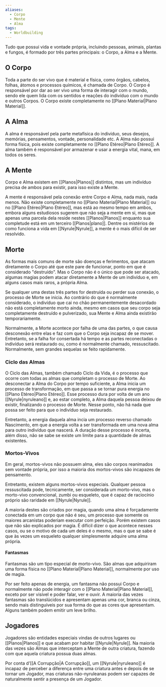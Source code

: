 ```yaml
---
aliases:
  - Corpo
  - Mente
  - Alma
tags:
  - Worldbuilding
---
```

Tudo que possui vida e vontade própria, incluindo pessoas, animais, plantas e fungos, é formado por três partes principais: o Corpo, a Alma e a Mente.

## O Corpo
Toda a parte do ser vivo que é material e física, como órgãos, cabelos, folhas, átomos e processos químicos, é chamada de Corpo. O Corpo é responsável por dar ao ser vivo uma forma de interagir com o mundo, sendo ele quem lida com os sentidos e reações do indivíduo com o mundo e outros Corpos. O Corpo existe completamente no [[Plano Material|Plano Material]].

## A Alma
A alma é responsável pela parte metafísica do indivíduo, seus desejos, memórias, pensamentos, vontade, personalidade etc. A Alma não possui forma física, pois existe completamente no [[Plano Etéreo|Plano Etéreo]]. A alma também é responsável por armazenar e usar a energia vital, mana, em todos os seres.

## A Mente
Corpo e Alma existem em [[Planos|Planos]] distintos, mas um indivíduo precisa de ambos para existir, para isso existe a Mente.

A mente é responsável pela conexão entre Corpo e Alma, nada mais, nada menos. Não existe completamente no [[Plano Material|Plano Material]] ou no [[Plano Etéreo|Plano Etéreo]], mas está ao mesmo tempo em ambos, embora alguns estudiosos sugerem que não seja a mente em si, mas que apenas uma parcela dela reside nestes [[Planos|Planos]] enquanto sua completude está em um terceiro [[Planos|plano]]. Dentre os mistérios de como funciona a vida em [[Nyrule|Nyrule]], a mente é o mais difícil de ser resolvido.

## Morte
As formas mais comuns de morte são doenças e ferimentos, que atacam diretamente o Corpo até que este pare de funcionar, ponto em que é considerado "destruído". Mas o Corpo não é o único que pode ser atacado, algumas magias podem atacar diretamente a Mente de um indivíduo e, em alguns casos mais raros, a própria Alma.

Se qualquer uma destas três partes for destruída ou perder sua conexão, o processo de Morte se inicia. Ao contrário do que é normalmente considerado, o indivíduo que cai no chão permanentemente desacordado não está completamente morto ainda, mesmo em casos que seu corpo seja completamente destruído e pulverizado, sua Mente e Alma ainda existirão temporariamente.

Normalmente, a Morte acontece por falha de uma das partes, o que causa desconexão entre elas e faz com que o Corpo seja incapaz de se mover. Entretanto, se a falha for consertada há tempo e as partes reconectadas o indivíduo será restaurado ou, como é normalmente chamado, ressuscitado. Normalmente, sem grandes sequelas se feito rapidamente.

### Ciclo das Almas
O Ciclo das Almas, também chamado Ciclo da Vida, é o processo que ocorre com todas as almas que completam o processo de Morte. Ao desconectar a Alma do Corpo por tempo suficiente, a Alma inicia um processo de transformação, em que passa a se tornar pura energia no [[Plano Etéreo|Plano Etéreo]]. Esse processo dura por volta de um ano [[Nyrule|nyruleano]] e, ao estar completo, a Alma daquela pessoa deixou de existir, finalizando o processo de Morte. Nesse ponto, não há nada que possa ser feito para que o indivíduo seja restaurado.

Entretanto, a energia daquela alma incia um processo reverso chamado Nascimento, em que a energia volta a ser transformada em uma nova alma para outro indivíduo que nascerá. A duração desse processo é incerta, além disso, não se sabe se existe um limite para a quantidade de almas existentes.

### Mortos-Vivos
Em geral, mortos-vivos não possuem alma, eles são corpos reanimados sem vontade própria, por isso a maioria dos mortos-vivos são incapazes de pensamento.

Entretanto, existem alguns mortos-vivos especiais. Qualquer pessoa ressuscitada pode, tecnicamente, ser considerada um morto-vivo, mas o morto-vivo convencional, zumbi ou esqueleto, que é capaz de raciocínio próprio são raridade em [[Nyrule|Nyrule]].

A maioria destes são criados por magia, quando uma alma é forçadamente conectada em um corpo que não é seu, um processo que somente os maiores arcanistas poderiam executar com perfeição. Porém existem casos que não são explicados por magia. É difícil dizer o que acontece nesses casos, ou se o motivo de cada um deles é o mesmo, mas o que se sabe é que às vezes um esqueleto qualquer simplesmente adquire uma alma própria.

#### Fantasmas
Fantasmas são um tipo especial de morto-vivo. São almas que adquiriram uma forma física no [[Plano Material|Plano Material]], normalmente por uso de magia.

Por ser feito apenas de energia, um fantasma não possui Corpo e normalmente não pode interagir com o [[Plano Material|Plano Material]], exceto por ser visível e poder falar, ver e ouvir. A maioria das vezes fantasmas são translúcidos e apresentam apenas uma cor, branca ou cinza, sendo mais distinguíveis por sua forma do que as cores que apresentam. Alguns também podem emitir um leve brilho.

## Jogadores
Jogadores são entidades especiais vindas de outros lugares ou [[Planos|Planos]] e que acabam por habitar [[Nyrule|Nyrule]]. Na maioria das vezes são Almas que interceptam a Mente de outra criatura, fazendo com que aquela criatura possua duas almas.

Por conta d'[[A Corrupção|A Corrupção]], um [[Nyrule|nyruleano]] é incapaz de perceber a diferença entre uma criatura antes e depois de se tornar um Jogador, mas criaturas não-nyruleanas podem ser capazes de naturalmente sentir a presença de um Jogador.
